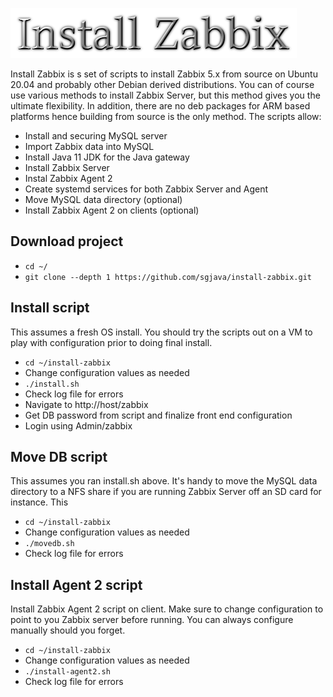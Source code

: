 ![Title](images/title.png)

Install Zabbix is s set of scripts to install Zabbix 5.x from source on Ubuntu
20.04 and probably other Debian derived distributions. You can of course use
various methods to install Zabbix Server, but this method gives you the ultimate
flexibility. In addition, there are no deb packages for ARM based platforms hence
building from source is the only method. The scripts allow:
* Install and securing MySQL server
* Import Zabbix data into MySQL
* Install Java 11 JDK for the Java gateway
* Install Zabbix Server
* Instal Zabbix Agent 2
* Create systemd services for both Zabbix Server and Agent
* Move MySQL data directory (optional)
* Install Zabbix Agent 2 on clients (optional)

## Download project
* `cd ~/`
* `git clone --depth 1 https://github.com/sgjava/install-zabbix.git`

## Install script
This assumes a fresh OS install. You should try the scripts out on a VM to play
with configuration prior to doing final install.
* `cd ~/install-zabbix`
* Change configuration values as needed
* `./install.sh`
* Check log file for errors
* Navigate to http://host/zabbix
* Get DB password from script and finalize front end configuration
* Login using Admin/zabbix

## Move DB script
This assumes you ran install.sh above. It's handy to move the MySQL data directory
to a NFS share if you are running Zabbix Server off an SD card for instance. This
* `cd ~/install-zabbix`
* Change configuration values as needed
* `./movedb.sh`
* Check log file for errors

## Install Agent 2 script
Install Zabbix Agent 2 script on client. Make sure to change configuration to point to
you Zabbix server before running. You can always configure manually should you forget. 
* `cd ~/install-zabbix`
* Change configuration values as needed
* `./install-agent2.sh`
* Check log file for errors
